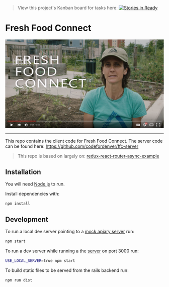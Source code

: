> View this project's Kanban board for tasks here: [![Stories in Ready](https://badge.waffle.io/codefordenver/fresh-food-connect.png?label=ready&title=Ready)](https://waffle.io/codefordenver/fresh-food-connect)

# Fresh Food Connect

[![Fresh Food Connect](youtube-capture.png)](https://www.youtube.com/watch?v=T2XTSZGAv5s "Fresh Food Connect")

___
This repo contains the client code for Fresh Food Connect. The server code can be found here: https://github.com/codefordenver/ffc-server

> This repo is based on largely on: [redux-react-router-async-example](http://emmenko.github.io/redux-react-router-async-example)

## Installation
You will need [Node.js](https://nodejs.org/) to run.

Install dependencies with:
```bash
npm install
```

## Development
To run a local dev server pointing to a [mock apiary server](http://docs.freshfoodconnect.apiary.io/#) run:
```bash
npm start
```

To run a dev server while running a the [server](https://github.com/codefordenver/ffc-server) on port 3000 run:
```bash
USE_LOCAL_SERVER=true npm start
```

To build static files to be served from the rails backend run:
```bash
npm run dist
```
